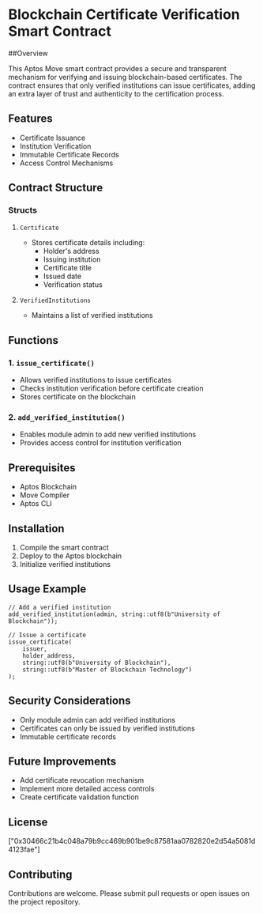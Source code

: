 # Blockchain Certificate Verification Smart Contract
##Overview

This Aptos Move smart contract provides a secure and transparent mechanism for verifying and issuing blockchain-based certificates. The contract ensures that only verified institutions can issue certificates, adding an extra layer of trust and authenticity to the certification process.

## Features

- Certificate Issuance
- Institution Verification
- Immutable Certificate Records
- Access Control Mechanisms

## Contract Structure

### Structs

1. `Certificate`
   - Stores certificate details including:
     - Holder's address
     - Issuing institution
     - Certificate title
     - Issued date
     - Verification status

2. `VerifiedInstitutions`
   - Maintains a list of verified institutions

## Functions

### 1. `issue_certificate()`
- Allows verified institutions to issue certificates
- Checks institution verification before certificate creation
- Stores certificate on the blockchain

### 2. `add_verified_institution()`
- Enables module admin to add new verified institutions
- Provides access control for institution verification

## Prerequisites

- Aptos Blockchain
- Move Compiler
- Aptos CLI

## Installation

1. Compile the smart contract
2. Deploy to the Aptos blockchain
3. Initialize verified institutions

## Usage Example

```move
// Add a verified institution
add_verified_institution(admin, string::utf8(b"University of Blockchain"));

// Issue a certificate
issue_certificate(
    issuer, 
    holder_address, 
    string::utf8(b"University of Blockchain"), 
    string::utf8(b"Master of Blockchain Technology")
);
```

## Security Considerations

- Only module admin can add verified institutions
- Certificates can only be issued by verified institutions
- Immutable certificate records

## Future Improvements

- Add certificate revocation mechanism
- Implement more detailed access controls
- Create certificate validation function

## License

["0x30466c21b4c048a79b9cc469b901be9c87581aa0782820e2d54a5081d4123fae"]

## Contributing

Contributions are welcome. Please submit pull requests or open issues on the project repository.
